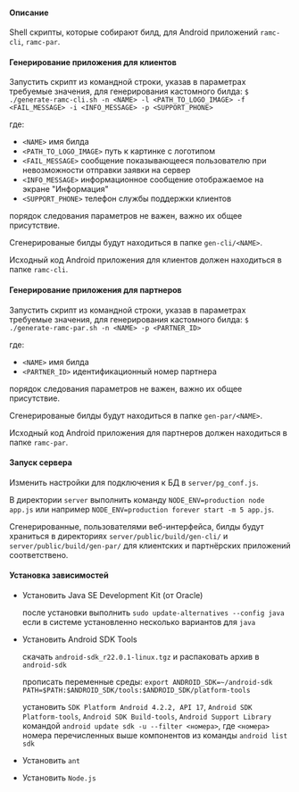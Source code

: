 #### Описание
Shell скрипты, которые собирают билд, для Android приложений `ramc-cli`, `ramc-par`.

#### Генерирование приложения для клиентов
Запустить скрипт из командной строки, указав в параметрах требуемые значения,
для генерирования кастомного билда:
`$ ./generate-ramc-cli.sh -n <NAME> -l <PATH_TO_LOGO_IMAGE> -f <FAIL_MESSAGE> -i <INFO_MESSAGE> -p <SUPPORT_PHONE>`

где:

- `<NAME>` имя билда
- `<PATH_TO_LOGO_IMAGE>` путь к картинке с логотипом
- `<FAIL_MESSAGE>` сообщение показывающееся пользователю при невозможности
  отправки заявки на сервер
- `<INFO_MESSAGE>` информационное сообщение отображаемое на экране "Информация"
- `<SUPPORT_PHONE>` телефон службы поддержки клиентов

порядок следования параметров не важен,
важно их общее присутствие.

Сгенерированые билды будут находиться в папке `gen-cli/<NAME>`.

Исходный код Android приложения для клиентов должен находиться в папке `ramc-cli`.

#### Генерирование приложения для партнеров
Запустить скрипт из командной строки, указав в параметрах требуемые значения,
для генерирования кастомного билда:
`$ ./generate-ramc-par.sh -n <NAME> -p <PARTNER_ID>`

где:

- `<NAME>` имя билда
- `<PARTNER_ID>` идентификационный номер партнера

порядок следования параметров не важен,
важно их общее присутствие.

Сгенерированые билды будут находиться в папке `gen-par/<NAME>`.

Исходный код Android приложения для партнеров должен находиться в папке `ramc-par`.

#### Запуск сервера
Изменить настройки для подключения к БД в `server/pg_conf.js`.

В директории `server` выполнить команду `NODE_ENV=production node app.js`
или например `NODE_ENV=production forever start -m 5 app.js`.

Сгенерированные, пользователями веб-интерфейса, билды будут храниться в
директориях `server/public/build/gen-cli/` и `server/public/build/gen-par/` для
клиентских и партнёрских приложений соответствено.

#### Установка зависимостей

- Установить Java SE Development Kit (от Oracle)
  
  после установки выполнить `sudo update-alternatives --config java`
  если в системе установленно несколько вариантов для `java`

- Установить Android SDK Tools
  
  скачать `android-sdk_r22.0.1-linux.tgz` и распаковать архив в `android-sdk`
  
  прописать переменные среды:
    `export ANDROID_SDK=~/android-sdk`
    `PATH=$PATH:$ANDROID_SDK/tools:$ANDROID_SDK/platform-tools`
  
  установить `SDK Platform Android 4.2.2, API 17`, `Android SDK Platform-tools`, `Android SDK Build-tools`, `Android Support Library` командой
  `android update sdk -u --filter <номера>`,
  где `<номера>` номера перечисленных выше компонентов из команды `android list sdk`
  
- Установить `ant`

- Установить `Node.js`
